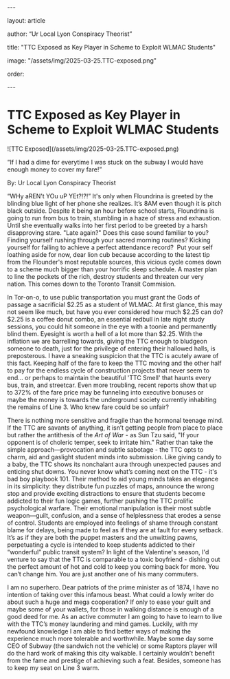 \---

layout: article

author: “Ur Local Lyon Conspiracy Theorist”

title: "TTC Exposed as Key Player in Scheme to Exploit WLMAC Students"

image: "/assets/img/2025-03-25.TTC-exposed.png"

order: 

\---

**TTC Exposed as Key Player in Scheme to Exploit WLMAC Students**
=================================================================

!\[TTC Exposed\](/assets/img/2025-03-25.TTC-exposed.png)

“If I had a dime for everytime I was stuck on the subway I would have enough money to cover my fare!”

By: Ur Local Lyon Conspiracy Theorist

“WHy aREN’t YOu uP YEt?!?!” It's only when Floundrina is greeted by the blinding blue light of her phone she realizes. It’s 8AM even though it is pitch black outside. Despite it being an hour before school starts, Floundrina is going to run from bus to train, stumbling in a haze of stress and exhaustion. Until she eventually walks into her first period to be greeted by a harsh  disapproving stare. "Late again?" Does this case sound familiar to you? Finding yourself rushing through your sacred morning routines? Kicking yourself for failing to achieve a perfect attendance record?  Put your self loathing aside for now, dear lion cub because according to the latest tip from the Flounder's most reputable sources, this vicious cycle comes down to a scheme much bigger than your horrific sleep schedule. A master plan to line the pockets of the rich, destroy students and threaten our very nation. This comes down to the Toronto Transit Commision. 

In Tor-on-o, to use public transportation you must grant the Gods of passage a sacrificial $2.25 as a student of WLMAC. At first glance, this may not seem like much, but have you ever considered how much $2.25 can do? $2.25 is a coffee donut combo, an essential redbull in late night study sessions, you could hit someone in the eye with a toonie and permanently blind them. Eyesight is worth a hell of a lot more than $2.25. With the inflation we are barrelling towards, giving the TTC enough to bludgeon someone to death, just for the privilege of entering their hallowed halls, is preposterous. I have a sneaking suspicion that the TTC is acutely aware of this fact. Keeping half of the fare to keep the TTC moving and the other half to pay for the endless cycle of construction projects that never seem to end... or perhaps to maintain the beautiful 'TTC Smell' that haunts every bus, train, and streetcar. Even more troubling, recent reports show that up to 372% of the fare price may be funneling into executive bonuses or maybe the money is towards the underground society currently inhabiting the remains of Line 3. Who knew fare could be so unfair? 

There is nothing more sensitive and fragile than the hormonal teenage mind. If the TTC are savants of anything, it isn’t getting people from place to place but rather the antithesis of the _Art of War_ - as Sun Tzu said, "If your opponent is of choleric temper, seek to irritate him.” Rather than take the simple approach—provocation and subtle sabotage - the TTC opts to charm, aid and gaslight student minds into submission. Like giving candy to a baby, the TTC shows its nonchalant aura through unexpected pauses and enticing shut downs. You never know what’s coming next on the TTC - it's bad boy playbook 101. Their method to aid young minds takes an elegance in its simplicity: they distribute fun puzzles of maps, announce the wrong stop and provide exciting distractions to ensure that students become addicted to their fun logic games, further pushing the TTC prolific psychological warfare. Their emotional manipulation is their most subtle weapon—guilt, confusion, and a sense of helplessness that erodes a sense of control. Students are employed into feelings of shame through constant blame for delays, being made to feel as if they are at fault for every setback. It’s as if they are both the puppet masters and the unwitting pawns, perpetuating a cycle is intended to keep students addicted to their “wonderful” public transit system? In light of the Valentine's season, I'd venture to say that the TTC is comparable to a toxic boyfriend - dishing out the perfect amount of hot and cold to keep you coming back for more. You can’t change him. You are just another one of his many commuters.

I am no superhero. Dear patriots of the prime minister as of 1874, I have no intention of taking over this infamous beast. What could a lowly writer do about such a huge and mega cooperation? If only to ease your guilt and maybe some of your wallets, for those in walking distance is enough of a good deed for me. As an active commuter I am going to have to learn to live with the TTC’s money laundering and mind games. Luckily, with my newfound knowledge I am able to find better ways of making the experience much more tolerable and worthwhile. Maybe some day some CEO of Subway (the sandwich not the vehicle) or some Raptors player will do the hard work of making this city walkable. I certainly wouldn’t benefit from the fame and prestige of achieving such a feat. Besides, someone has to keep my seat on Line 3 warm.